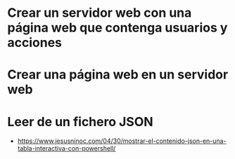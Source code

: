 # Crear un servidor web con una página web que contenga usuarios y acciones
# Crear una página web en un servidor web
# Leer de un fichero JSON
* https://www.jesusninoc.com/04/30/mostrar-el-contenido-json-en-una-tabla-interactiva-con-powershell/
